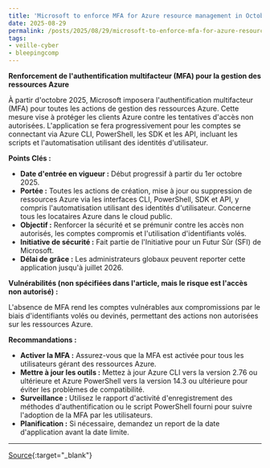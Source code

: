 ```yaml
---
title: 'Microsoft to enforce MFA for Azure resource management in October'
date: 2025-08-29
permalink: /posts/2025/08/29/microsoft-to-enforce-mfa-for-azure-resource-management-in-october/
tags:
- veille-cyber
- bleepingcomp
---
```

**Renforcement de l'authentification multifacteur (MFA) pour la gestion des ressources Azure**

À partir d'octobre 2025, Microsoft imposera l'authentification multifacteur (MFA) pour toutes les actions de gestion des ressources Azure. Cette mesure vise à protéger les clients Azure contre les tentatives d'accès non autorisées. L'application se fera progressivement pour les comptes se connectant via Azure CLI, PowerShell, les SDK et les API, incluant les scripts et l'automatisation utilisant des identités d'utilisateur.

**Points Clés :**

*   **Date d'entrée en vigueur :** Début progressif à partir du 1er octobre 2025.
*   **Portée :** Toutes les actions de création, mise à jour ou suppression de ressources Azure via les interfaces CLI, PowerShell, SDK et API, y compris l'automatisation utilisant des identités d'utilisateur. Concerne tous les locataires Azure dans le cloud public.
*   **Objectif :** Renforcer la sécurité et se prémunir contre les accès non autorisés, les comptes compromis et l'utilisation d'identifiants volés.
*   **Initiative de sécurité :** Fait partie de l'Initiative pour un Futur Sûr (SFI) de Microsoft.
*   **Délai de grâce :** Les administrateurs globaux peuvent reporter cette application jusqu'à juillet 2026.

**Vulnérabilités (non spécifiées dans l'article, mais le risque est l'accès non autorisé) :**

L'absence de MFA rend les comptes vulnérables aux compromissions par le biais d'identifiants volés ou devinés, permettant des actions non autorisées sur les ressources Azure.

**Recommandations :**

*   **Activer la MFA :** Assurez-vous que la MFA est activée pour tous les utilisateurs gérant des ressources Azure.
*   **Mettre à jour les outils :** Mettez à jour Azure CLI vers la version 2.76 ou ultérieure et Azure PowerShell vers la version 14.3 ou ultérieure pour éviter les problèmes de compatibilité.
*   **Surveillance :** Utilisez le rapport d'activité d'enregistrement des méthodes d'authentification ou le script PowerShell fourni pour suivre l'adoption de la MFA par les utilisateurs.
*   **Planification :** Si nécessaire, demandez un report de la date d'application avant la date limite.

---
[Source](https://www.bleepingcomputer.com/news/microsoft/microsoft-to-enforce-mfa-for-azure-resource-management-in-october/){:target="_blank"}
